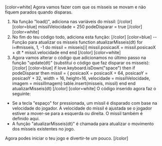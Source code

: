 [color=white]
Agora vamos fazer com que os mísseis se movam e não fiquem parados quando disparas. 

1. Na função "load()", adiciona nas variáveis do míssil:
   [/color] [color=blue]
   missilVelocidade = 250
   podeDisparar = true
   [/color] [color=white]
2. No fim do teu código todo, adiciona esta função:
   [/color] [color=blue]
   -- Função para atualizar os mísseis
   function atualizarMisseis(dt)
        for i=#misseis, 1, -1 do
            missil = misseis[i]
            missil.posicaoX = missil.posicaoX + dt * missil.velocidade
        end
   end
   [/color] [color=white]
3. Agora vamos alterar o código que adicionamos no último passo na função "update(dt)" (substitui o código que faz disparar os misseis):
   [/color] [color=blue]
    if love.keyboard.isDown("space") then
        if podeDisparar then
            missil = {
                posicaoX = posicaoX + 64, 
                posicaoY = posicaoY + 32, 
                width = 16, height=16, 
                velocidade = missilVelocidade, 
                imagem = missilImagem}
            table.insert(misseis, missil)
        end
    end
    atualizarMisseis(dt)
   [/color] [color=white]
O código inserido agora faz o seguinte:
 - Se a tecla "espaço" for pressionada, um míssil é disparado com base na velocidade do jogador. A velocidade do míssil é ajustada se o jogador estiver a mover-se para a esquerda ou direita. O missil também é definido aqui.
 - A função "atualizarMisseis(dt)" é chamada para atualizar o movimento dos mísseis existentes no jogo.

Agora podes iniciar o teu jogo e divertir-te um pouco.
[/color]